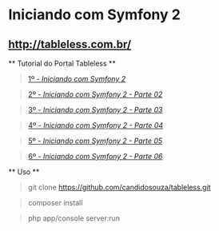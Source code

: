 Iniciando com Symfony 2
=======================

http://tableless.com.br/
-----------------------

** Tutorial do Portal Tableless **

><a href="http://tableless.com.br/iniciando-com-symfony-2/" title="Artigo do projeto" target="_blank">1º -  *Iniciando com Symfony 2*</a>

><a href="http://tableless.com.br/iniciando-com-symfony-2-parte-02/" title="Artigo do projeto" target="_blank">2º -  *Iniciando com Symfony 2 - Parte 02*</a>

><a href="http://tableless.com.br/iniciando-com-symfony-2-parte-03/" title="Artigo do projeto" target="_blank">3º -  *Iniciando com Symfony 2 - Parte 03*</a>

><a href="http://tableless.com.br/iniciando-com-symfony-2-parte-04/" title="Artigo do projeto" target="_blank">4º -  *Iniciando com Symfony 2 - Parte 04*</a>

><a href="http://tableless.com.br/iniciando-com-symfony-2-parte-05/" title="Artigo do projeto" target="_blank">5º -  *Iniciando com Symfony 2 - Parte 05*</a>

><a href="http://tableless.com.br/iniciando-com-symfony-2-parte-06/" title="Artigo do projeto" target="_blank">6º -  *Iniciando com Symfony 2 - Parte 06*</a>

** Uso **

> git clone https://github.com/candidosouza/tableless.git

> composer install

> php app/console server:run
